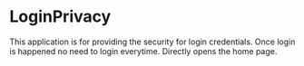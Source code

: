 # LoginPrivacy
This application is for providing the security for login credentials.
Once login is happened no need to login everytime.
Directly opens the home page.
